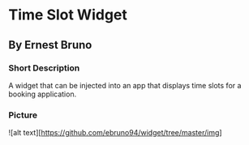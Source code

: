 # Time Slot Widget
## By Ernest Bruno

### Short Description
A widget that can be injected into an app that displays time slots for a booking application.

### Picture
![alt text][https://github.com/ebruno94/widget/tree/master/img]
